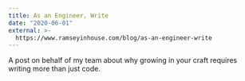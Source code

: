 ```yaml
---
title: As an Engineer, Write
date: "2020-06-01"
external: >-
  https://www.ramseyinhouse.com/blog/as-an-engineer-write
---
```


A post on behalf of my team about why growing in your craft requires writing more than just code.
